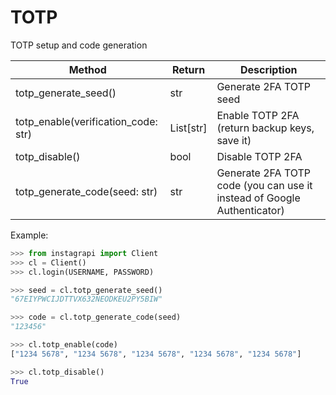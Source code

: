 # TOTP

TOTP setup and code generation

| Method                              | Return    | Description
| ----------------------------------- | --------- | ----------------------------------------------------------
| totp_generate_seed()                | str       | Generate 2FA TOTP seed
| totp_enable(verification_code: str) | List[str] | Enable TOTP 2FA (return backup keys, save it)
| totp_disable()                      | bool      | Disable TOTP 2FA
| totp_generate_code(seed: str)       | str       | Generate 2FA TOTP code (you can use it instead of Google Authenticator)


Example:

``` python
>>> from instagrapi import Client
>>> cl = Client()
>>> cl.login(USERNAME, PASSWORD)

>>> seed = cl.totp_generate_seed()
"67EIYPWCIJDTTVX632NEODKEU2PY5BIW"

>>> code = cl.totp_generate_code(seed)
"123456"

>>> cl.totp_enable(code)
["1234 5678", "1234 5678", "1234 5678", "1234 5678", "1234 5678"]

>>> cl.totp_disable()
True
```
